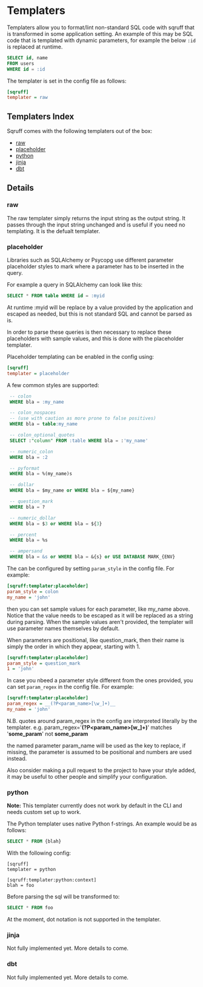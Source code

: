# Templaters

Templaters allow you to format/lint non-standard SQL code with sqruff that is transformed in some application setting.
An example of this may be SQL code that is templated with dynamic parameters, for example the below `:id` is replaced at
runtime.

```sql
SELECT id, name
FROM users
WHERE id = :id
```

The templater is set in the config file as follows:

```ini
[sqruff]
templater = raw
```

## Templaters Index

Sqruff comes with the following templaters out of the box:

- [raw](raw)
- [placeholder](placeholder)
- [python](python)
- [jinja](jinja)
- [dbt](dbt)

## Details

### raw

The raw templater simply returns the input string as the output string. It passes through the input string unchanged and is useful if you need no templating. It is the defualt templater.

### placeholder

Libraries such as SQLAlchemy or Psycopg use different parameter placeholder styles to mark where a parameter has to be inserted in the query.

For example a query in SQLAlchemy can look like this:

```sql
SELECT * FROM table WHERE id = :myid
```

At runtime :myid will be replace by a value provided by the application and escaped as needed, but this is not standard SQL and cannot be parsed as is.

In order to parse these queries is then necessary to replace these placeholders with sample values, and this is done with the placeholder templater.

Placeholder templating can be enabled in the config using:

```ini
[sqruff]
templater = placeholder
```

A few common styles are supported:

```sql
 -- colon
 WHERE bla = :my_name

 -- colon_nospaces
 -- (use with caution as more prone to false positives)
 WHERE bla = table:my_name

 -- colon_optional_quotes
 SELECT :"column" FROM :table WHERE bla = :'my_name'

 -- numeric_colon
 WHERE bla = :2

 -- pyformat
 WHERE bla = %(my_name)s

 -- dollar
 WHERE bla = $my_name or WHERE bla = ${my_name}

 -- question_mark
 WHERE bla = ?

 -- numeric_dollar
 WHERE bla = $3 or WHERE bla = ${3}

 -- percent
 WHERE bla = %s

 -- ampersand
 WHERE bla = &s or WHERE bla = &{s} or USE DATABASE MARK_{ENV}
```

The can be configured by setting `param_style` in the config file. For example:

```ini
[sqruff:templater:placeholder]
param_style = colon
my_name = 'john'
```

then you can set sample values for each parameter, like my_name above. Notice that the value needs to be escaped as it will be replaced as a string during parsing. When the sample values aren't provided, the templater will use parameter names themselves by default.

When parameters are positional, like question_mark, then their name is simply the order in which they appear, starting with 1.

```ini
[sqruff:templater:placeholder]
param_style = question_mark
1 = 'john'
```

In case you nbeed a parameter style different from the ones provided, you can set `param_regex` in the config file. For example:

```ini
[sqruff:templater:placeholder]
param_regex = __(?P<param_name>[\w_]+)__
my_name = 'john'
```

N.B. quotes around param_regex in the config are interpreted literally by the templater. e.g. param_regex='__(?P<param_name>[w_]+)__' matches '__some_param__' not __some_param__

the named parameter param_name will be used as the key to replace, if missing, the parameter is assumed to be positional and numbers are used instead.

Also consider making a pull request to the project to have your style added, it may be useful to other people and simplify your configuration.

### python

**Note:** This templater currently does not work by default in the CLI and needs custom set up to work.

The Python templater uses native Python f-strings. An example would be as follows:

```sql
SELECT * FROM {blah}
```

With the following config:

```
[sqruff]
templater = python

[sqruff:templater:python:context]
blah = foo
```

Before parsing the sql will be transformed to:

```sql
SELECT * FROM foo
```

At the moment, dot notation is not supported in the templater.

### jinja

Not fully implemented yet. More details to come.

### dbt

Not fully implemented yet. More details to come.
